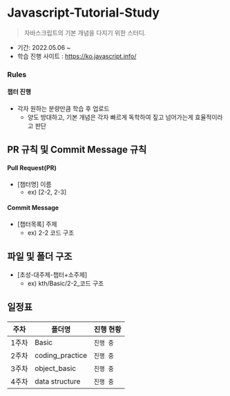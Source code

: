 # Javascript-Tutorial-Study

> 자바스크립트의 기본 개념을 다지기 위한 스터디.

- 기간: 2022.05.06 ~
- 학습 진행 사이트 : <https://ko.javascript.info/>

### Rules

#### 챕터 진행

- 각자 원하는 분량만큼 학습 후 업로드
   - 양도 방대하고, 기본 개념은 각자 빠르게 독학하여 짚고 넘어가는게 효율적이라고 판단

## PR 규칙 및 Commit Message 규칙

#### Pull Request(PR)

* [챕터명] 이름
   * ex) [2-2, 2-3] 

#### Commit Message

- [챕터목록] 주제 
   - ex) 2-2 코드 구조
 
## 파일 및 폴더 구조

- [초성-대주제-챕터+소주제] 
   - ex) kth/Basic/2-2_코드 구조



## 일정표

#### 

| **주차** | **폴더명**          | **진행 현황**  |
| -------- | ------------------- | ---------------|
| 1주차    | Basic               |     `진행 중`   |
| 2주차    | coding_practice     |     `진행 중`   |
| 3주차    | object_basic        |     `진행 중`   |
| 4주차    | data structure      |     `진행 중`   | 
